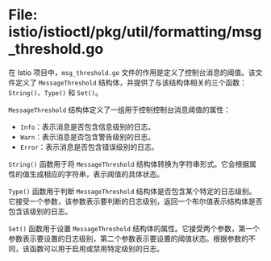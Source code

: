 # File: istio/istioctl/pkg/util/formatting/msg_threshold.go

在 Istio 项目中，`msg_threshold.go` 文件的作用是定义了控制台消息的阈值。该文件定义了 `MessageThreshold` 结构体，并提供了与该结构体相关的三个函数：`String()`、`Type()` 和 `Set()`。

`MessageThreshold` 结构体定义了一组用于控制控制台消息阈值的属性：
- `Info`：表示消息是否包含信息级别的日志。
- `Warn`：表示消息是否包含警告级别的日志。
- `Error`：表示消息是否包含错误级别的日志。

`String()` 函数用于将 `MessageThreshold` 结构体转换为字符串形式。它会根据属性的值生成相应的字符串，表示阈值的具体状态。

`Type()` 函数用于判断 `MessageThreshold` 结构体是否包含某个特定的日志级别。它接受一个参数，该参数表示要判断的日志级别，返回一个布尔值表示结构体是否包含该级别的日志。

`Set()` 函数用于设置 `MessageThreshold` 结构体的属性。它接受两个参数，第一个参数表示要设置的日志级别，第二个参数表示要设置的阈值状态。根据参数的不同，该函数可以用于启用或禁用特定级别的日志。

